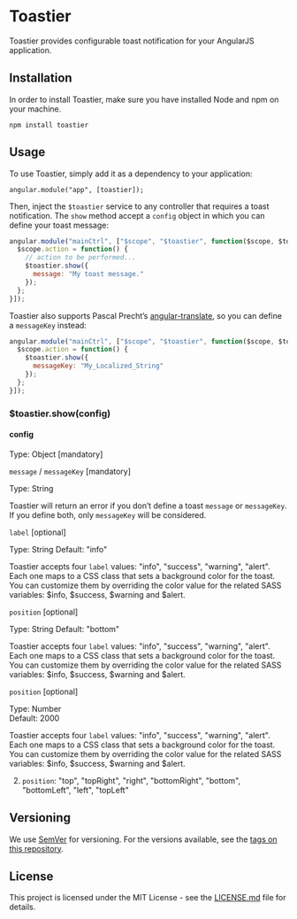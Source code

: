 # Toastier

Toastier provides configurable toast notification for your AngularJS application.

## Installation

In order to install Toastier, make sure you have installed Node and npm on your machine.

```
npm install toastier
```

## Usage

To use Toastier, simply add it as a dependency to your application:

```
angular.module("app", [toastier]);
```

Then, inject the `$toastier` service to any controller that requires a toast notification. The `show` method accept a `config` object in which you can define your toast message:

```javascript
angular.module("mainCtrl", ["$scope", "$toastier", function($scope, $toastier) {
  $scope.action = function() {
    // action to be performed...
    $toastier.show({
      message: "My toast message."
    });
  };
}]);
```

Toastier also supports Pascal Precht&#8217;s <a href="https://angular-translate.github.io/" target="_blank">angular-translate</a>, so you can define a `messageKey` instead:

```javascript
angular.module("mainCtrl", ["$scope", "$toastier", function($scope, $toastier) {
  $scope.action = function() {
    $toastier.show({
      messageKey: "My_Localized_String"
    });
  };
}]);
```

### $toastier.show(config)

#### config

Type: Object [mandatory]

`message` / `messageKey` [mandatory]

Type: String

Toastier will return an error if you don&#8217;t define a toast `message` or `messageKey`. If you define both, only `messageKey` will be considered.

`label` [optional]

Type: String
Default: "info"

Toastier accepts four `label` values:  "info", "success", "warning", "alert". Each one maps to a CSS class that sets a background color for the toast. You can customize them by overriding the color value for the related SASS variables: $info, $success, $warning and $alert.

`position` [optional]

Type: String
Default: "bottom"

Toastier accepts four `label` values:  "info", "success", "warning", "alert". Each one maps to a CSS class that sets a background color for the toast. You can customize them by overriding the color value for the related SASS variables: $info, $success, $warning and $alert.

`position` [optional]

Type: Number  
Default: 2000

Toastier accepts four `label` values:  "info", "success", "warning", "alert". Each one maps to a CSS class that sets a background color for the toast. You can customize them by overriding the color value for the related SASS variables: $info, $success, $warning and $alert.

2. `position`: "top", "topRight", "right", "bottomRight", "bottom", "bottomLeft", "left", "topLeft"

## Versioning

We use [SemVer](http://semver.org/) for versioning. For the versions available, see the [tags on this repository](https://github.com/your/project/tags).

## License

This project is licensed under the MIT License - see the [LICENSE.md](LICENSE.md) file for details.
